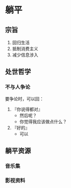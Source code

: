 # 躺平

## 宗旨

1. 回归生活
2. 抵制消费主义
3. 减少信息涉入


## 处世哲学

### 不与人争论

要争论时，可以回：

1. 『你说得都对』
     - 然后呢？
     - 你觉得我应该做点什么？
2. 『好的』
     - 可以

## 躺平资源

### 音乐集

### 影视资料

